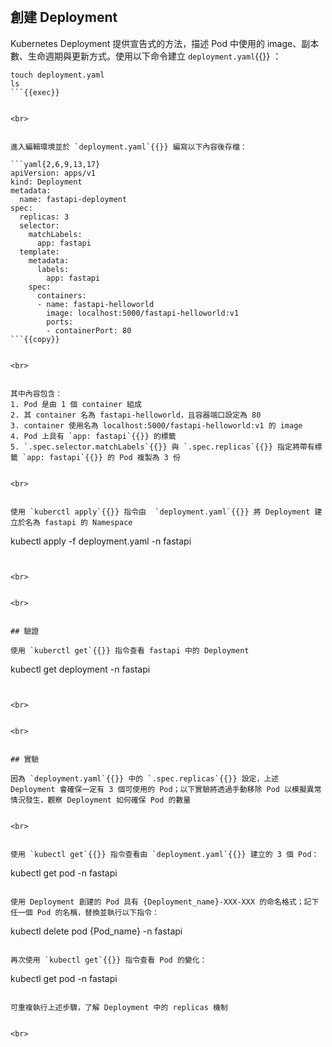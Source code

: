 

<br>


## 創建 Deployment

Kubernetes Deployment 提供宣告式的方法，描述 Pod 中使用的 image、副本數、生命週期與更新方式。使用以下命令建立 `deployment.yaml`{{}} ：

```plain
touch deployment.yaml
ls
```{{exec}}


<br>


進入編輯環境並於 `deployment.yaml`{{}} 編寫以下內容後存檔：

```yaml{2,6,9,13,17}
apiVersion: apps/v1
kind: Deployment
metadata:
  name: fastapi-deployment
spec:
  replicas: 3
  selector:
    matchLabels:
      app: fastapi
  template:
    metadata:
      labels:
        app: fastapi
    spec:
      containers:
      - name: fastapi-helloworld
        image: localhost:5000/fastapi-helloworld:v1
        ports:
        - containerPort: 80
```{{copy}}


<br>


其中內容包含：
1. Pod 是由 1 個 container 組成
2. 其 container 名為 fastapi-helloworld，且容器端口設定為 80
3. container 使用名為 localhost:5000/fastapi-helloworld:v1 的 image
4. Pod 上具有 `app: fastapi`{{}} 的標籤
5. `.spec.selector.matchLabels`{{}} 與 `.spec.replicas`{{}} 指定將帶有標籤 `app: fastapi`{{}} 的 Pod 複製為 3 份


<br>


使用 `kuberctl apply`{{}} 指令由  `deployment.yaml`{{}} 將 Deployment 建立於名為 fastapi 的 Namespace

```
kubectl apply -f deployment.yaml -n fastapi
```{{exec}}


<br>


<br>


## 驗證

使用 `kuberctl get`{{}} 指令查看 fastapi 中的 Deployment

```
kubectl get deployment -n fastapi
```{{exec}}


<br>


<br>


## 實驗

因為 `deployment.yaml`{{}} 中的 `.spec.replicas`{{}} 設定，上述 Deployment 會確保一定有 3 個可使用的 Pod；以下實驗將透過手動移除 Pod 以模擬異常情況發生，觀察 Deployment 如何確保 Pod 的數量 


<br>


使用 `kubectl get`{{}} 指令查看由 `deployment.yaml`{{}} 建立的 3 個 Pod：

```
kubectl get pod -n fastapi
```{{exec}}

使用 Deployment 創建的 Pod 具有 {Deployment_name}-XXX-XXX 的命名格式；記下任一個 Pod 的名稱，替換並執行以下指令：

```
kubectl delete pod {Pod_name} -n fastapi
```{{copy}}

再次使用 `kubectl get`{{}} 指令查看 Pod 的變化：

```
kubectl get pod -n fastapi
```{{exec}}

可重複執行上述步驟，了解 Deployment 中的 replicas 機制


<br>

